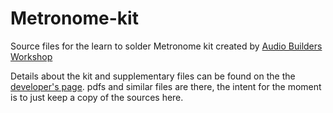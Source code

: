 # Metronome-kit
Source files for the learn to solder Metronome kit created by [Audio Builders Workshop](https://www.audiobuildersworkshop.com/)

Details about the kit and supplementary files can be found on the the [developer's page](https://clk.works/2018/05/audio-builders-workshop-metronome-project-source-files/). pdfs and similar files are there, the intent for the moment is to just keep a copy of the sources here.

